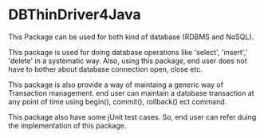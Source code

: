 # DBThinDriver4Java

This Package can be used for both kind of database (RDBMS and NoSQL).

This package is used for doing database operations like 'select', 'insert',' 'delete' in a systematic way. Also, using this package, end user does not have to bother about database connection open, close etc.

This package is also provide a way of maintaing a generic way of Transaction management. end user can maintain a database transaction at any point of time using begin(), commit(), rollback() ect command.

This package also have some jUnit test cases. So, end user can refer duing the implementation of this package.
